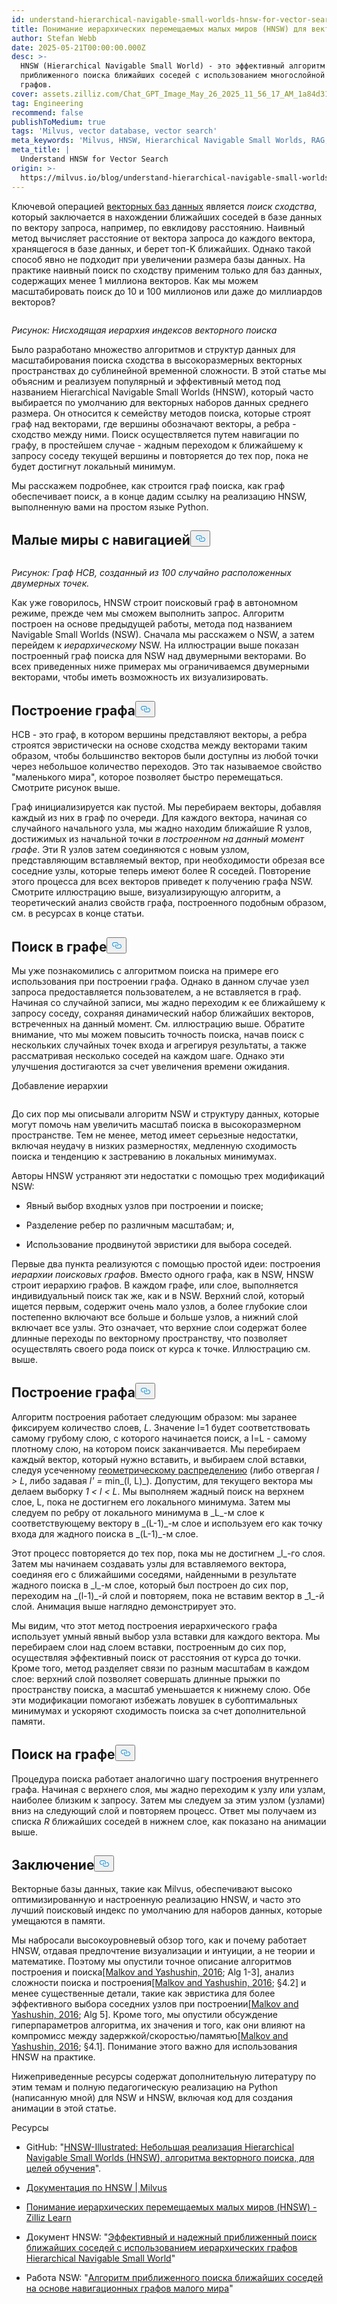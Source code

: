 ```yaml
---
id: understand-hierarchical-navigable-small-worlds-hnsw-for-vector-search.md
title: Понимание иерархических перемещаемых малых миров (HNSW) для векторного поиска
author: Stefan Webb
date: 2025-05-21T00:00:00.000Z
desc: >-
  HNSW (Hierarchical Navigable Small World) - это эффективный алгоритм
  приближенного поиска ближайших соседей с использованием многослойной структуры
  графов.
cover: assets.zilliz.com/Chat_GPT_Image_May_26_2025_11_56_17_AM_1a84d31090.png
tag: Engineering
recommend: false
publishToMedium: true
tags: 'Milvus, vector database, vector search'
meta_keywords: 'Milvus, HNSW, Hierarchical Navigable Small Worlds, RAG, vector search'
meta_title: |
  Understand HNSW for Vector Search
origin: >-
  https://milvus.io/blog/understand-hierarchical-navigable-small-worlds-hnsw-for-vector-search.md
---
```

<p>Ключевой операцией <a href="https://milvus.io/blog/what-is-a-vector-database.md">векторных баз данных</a> является <em>поиск сходства</em>, который заключается в нахождении ближайших соседей в базе данных по вектору запроса, например, по евклидову расстоянию. Наивный метод вычисляет расстояние от вектора запроса до каждого вектора, хранящегося в базе данных, и берет топ-K ближайших. Однако такой способ явно не подходит при увеличении размера базы данных. На практике наивный поиск по сходству применим только для баз данных, содержащих менее 1 миллиона векторов. Как мы можем масштабировать поиск до 10 и 100 миллионов или даже до миллиардов векторов?</p>
<p>
  <span class="img-wrapper">
    <img translate="no" src="https://assets.zilliz.com/Figure_Descending_a_hierarchy_of_vector_search_indices_cf9fb8060a.png" alt="" class="doc-image" id="" />
    <span></span>
  </span>
</p>
<p><em>Рисунок: Нисходящая иерархия индексов векторного поиска</em></p>
<p>Было разработано множество алгоритмов и структур данных для масштабирования поиска сходства в высокоразмерных векторных пространствах до сублинейной временной сложности. В этой статье мы объясним и реализуем популярный и эффективный метод под названием Hierarchical Navigable Small Worlds (HNSW), который часто выбирается по умолчанию для векторных наборов данных среднего размера. Он относится к семейству методов поиска, которые строят граф над векторами, где вершины обозначают векторы, а ребра - сходство между ними. Поиск осуществляется путем навигации по графу, в простейшем случае - жадным переходом к ближайшему к запросу соседу текущей вершины и повторяется до тех пор, пока не будет достигнут локальный минимум.</p>
<p>Мы расскажем подробнее, как строится граф поиска, как граф обеспечивает поиск, а в конце дадим ссылку на реализацию HNSW, выполненную вами на простом языке Python.</p>
<h2 id="Navigable-Small-Worlds" class="common-anchor-header">Малые миры с навигацией<button data-href="#Navigable-Small-Worlds" class="anchor-icon" translate="no">
      <svg translate="no"
        aria-hidden="true"
        focusable="false"
        height="20"
        version="1.1"
        viewBox="0 0 16 16"
        width="16"
      >
        <path
          fill="#0092E4"
          fill-rule="evenodd"
          d="M4 9h1v1H4c-1.5 0-3-1.69-3-3.5S2.55 3 4 3h4c1.45 0 3 1.69 3 3.5 0 1.41-.91 2.72-2 3.25V8.59c.58-.45 1-1.27 1-2.09C10 5.22 8.98 4 8 4H4c-.98 0-2 1.22-2 2.5S3 9 4 9zm9-3h-1v1h1c1 0 2 1.22 2 2.5S13.98 12 13 12H9c-.98 0-2-1.22-2-2.5 0-.83.42-1.64 1-2.09V6.25c-1.09.53-2 1.84-2 3.25C6 11.31 7.55 13 9 13h4c1.45 0 3-1.69 3-3.5S14.5 6 13 6z"
        ></path>
      </svg>
    </button></h2><p>
  <span class="img-wrapper">
    <img translate="no" src="https://assets.zilliz.com/Figure_NSW_graph_created_from_100_randomly_located_2_D_points_3ffccbd6a7.jpg" alt="" class="doc-image" id="" />
    <span></span>
  </span>
</p>
<p><em>Рисунок: Граф НСВ, созданный из 100 случайно расположенных двумерных точек.</em></p>
<p>Как уже говорилось, HNSW строит поисковый граф в автономном режиме, прежде чем мы сможем выполнить запрос. Алгоритм построен на основе предыдущей работы, метода под названием Navigable Small Worlds (NSW). Сначала мы расскажем о NSW, а затем перейдем к <em>иерархическому</em> NSW. На иллюстрации выше показан построенный граф поиска для NSW над двумерными векторами. Во всех приведенных ниже примерах мы ограничиваемся двумерными векторами, чтобы иметь возможность их визуализировать.</p>
<h2 id="Constructing-the-Graph" class="common-anchor-header">Построение графа<button data-href="#Constructing-the-Graph" class="anchor-icon" translate="no">
      <svg translate="no"
        aria-hidden="true"
        focusable="false"
        height="20"
        version="1.1"
        viewBox="0 0 16 16"
        width="16"
      >
        <path
          fill="#0092E4"
          fill-rule="evenodd"
          d="M4 9h1v1H4c-1.5 0-3-1.69-3-3.5S2.55 3 4 3h4c1.45 0 3 1.69 3 3.5 0 1.41-.91 2.72-2 3.25V8.59c.58-.45 1-1.27 1-2.09C10 5.22 8.98 4 8 4H4c-.98 0-2 1.22-2 2.5S3 9 4 9zm9-3h-1v1h1c1 0 2 1.22 2 2.5S13.98 12 13 12H9c-.98 0-2-1.22-2-2.5 0-.83.42-1.64 1-2.09V6.25c-1.09.53-2 1.84-2 3.25C6 11.31 7.55 13 9 13h4c1.45 0 3-1.69 3-3.5S14.5 6 13 6z"
        ></path>
      </svg>
    </button></h2><p>НСВ - это граф, в котором вершины представляют векторы, а ребра строятся эвристически на основе сходства между векторами таким образом, чтобы большинство векторов были доступны из любой точки через небольшое количество переходов. Это так называемое свойство "маленького мира", которое позволяет быстро перемещаться. Смотрите рисунок выше.</p>
<p>Граф инициализируется как пустой. Мы перебираем векторы, добавляя каждый из них в граф по очереди. Для каждого вектора, начиная со случайного начального узла, мы жадно находим ближайшие R узлов, достижимых из начальной точки <em>в построенном на данный момент графе</em>. Эти R узлов затем соединяются с новым узлом, представляющим вставляемый вектор, при необходимости обрезая все соседние узлы, которые теперь имеют более R соседей. Повторение этого процесса для всех векторов приведет к получению графа NSW. Смотрите иллюстрацию выше, визуализирующую алгоритм, а теоретический анализ свойств графа, построенного подобным образом, см. в ресурсах в конце статьи.</p>
<h2 id="Searching-the-Graph" class="common-anchor-header">Поиск в графе<button data-href="#Searching-the-Graph" class="anchor-icon" translate="no">
      <svg translate="no"
        aria-hidden="true"
        focusable="false"
        height="20"
        version="1.1"
        viewBox="0 0 16 16"
        width="16"
      >
        <path
          fill="#0092E4"
          fill-rule="evenodd"
          d="M4 9h1v1H4c-1.5 0-3-1.69-3-3.5S2.55 3 4 3h4c1.45 0 3 1.69 3 3.5 0 1.41-.91 2.72-2 3.25V8.59c.58-.45 1-1.27 1-2.09C10 5.22 8.98 4 8 4H4c-.98 0-2 1.22-2 2.5S3 9 4 9zm9-3h-1v1h1c1 0 2 1.22 2 2.5S13.98 12 13 12H9c-.98 0-2-1.22-2-2.5 0-.83.42-1.64 1-2.09V6.25c-1.09.53-2 1.84-2 3.25C6 11.31 7.55 13 9 13h4c1.45 0 3-1.69 3-3.5S14.5 6 13 6z"
        ></path>
      </svg>
    </button></h2><p>Мы уже познакомились с алгоритмом поиска на примере его использования при построении графа. Однако в данном случае узел запроса предоставляется пользователем, а не вставляется в граф. Начиная со случайной записи, мы жадно переходим к ее ближайшему к запросу соседу, сохраняя динамический набор ближайших векторов, встреченных на данный момент. См. иллюстрацию выше. Обратите внимание, что мы можем повысить точность поиска, начав поиск с нескольких случайных точек входа и агрегируя результаты, а также рассматривая несколько соседей на каждом шаге. Однако эти улучшения достигаются за счет увеличения времени ожидания.</p>
<custom-h1>Добавление иерархии</custom-h1><p>
  <span class="img-wrapper">
    <img translate="no" src="https://assets.zilliz.com/adding_hierarchy_0101234812.png" alt="" class="doc-image" id="" />
    <span></span>
  </span>
</p>
<p>До сих пор мы описывали алгоритм NSW и структуру данных, которые могут помочь нам увеличить масштаб поиска в высокоразмерном пространстве. Тем не менее, метод имеет серьезные недостатки, включая неудачу в низких размерностях, медленную сходимость поиска и тенденцию к застреванию в локальных минимумах.</p>
<p>Авторы HNSW устраняют эти недостатки с помощью трех модификаций NSW:</p>
<ul>
<li><p>Явный выбор входных узлов при построении и поиске;</p></li>
<li><p>Разделение ребер по различным масштабам; и,</p></li>
<li><p>Использование продвинутой эвристики для выбора соседей.</p></li>
</ul>
<p>Первые два пункта реализуются с помощью простой идеи: построения <em>иерархии поисковых графов</em>. Вместо одного графа, как в NSW, HNSW строит иерархию графов. В каждом графе, или слое, выполняется индивидуальный поиск так же, как и в NSW. Верхний слой, который ищется первым, содержит очень мало узлов, а более глубокие слои постепенно включают все больше и больше узлов, а нижний слой включает все узлы. Это означает, что верхние слои содержат более длинные переходы по векторному пространству, что позволяет осуществлять своего рода поиск от курса к точке. Иллюстрацию см. выше.</p>
<h2 id="Constructing-the-Graph" class="common-anchor-header">Построение графа<button data-href="#Constructing-the-Graph" class="anchor-icon" translate="no">
      <svg translate="no"
        aria-hidden="true"
        focusable="false"
        height="20"
        version="1.1"
        viewBox="0 0 16 16"
        width="16"
      >
        <path
          fill="#0092E4"
          fill-rule="evenodd"
          d="M4 9h1v1H4c-1.5 0-3-1.69-3-3.5S2.55 3 4 3h4c1.45 0 3 1.69 3 3.5 0 1.41-.91 2.72-2 3.25V8.59c.58-.45 1-1.27 1-2.09C10 5.22 8.98 4 8 4H4c-.98 0-2 1.22-2 2.5S3 9 4 9zm9-3h-1v1h1c1 0 2 1.22 2 2.5S13.98 12 13 12H9c-.98 0-2-1.22-2-2.5 0-.83.42-1.64 1-2.09V6.25c-1.09.53-2 1.84-2 3.25C6 11.31 7.55 13 9 13h4c1.45 0 3-1.69 3-3.5S14.5 6 13 6z"
        ></path>
      </svg>
    </button></h2><p>Алгоритм построения работает следующим образом: мы заранее фиксируем количество слоев, <em>L</em>. Значение l=1 будет соответствовать самому грубому слою, с которого начинается поиск, а l=L - самому плотному слою, на котором поиск заканчивается. Мы перебираем каждый вектор, который нужно вставить, и выбираем слой вставки, следуя усеченному <a href="https://en.wikipedia.org/wiki/Geometric_distribution">геометрическому распределению</a> (либо отвергая <em>l &gt; L</em>, либо задавая <em>l' =</em> min_(l, L)_). Допустим, для текущего вектора мы делаем выборку <em>1 &lt; l &lt; L</em>. Мы выполняем жадный поиск на верхнем слое, L, пока не достигнем его локального минимума. Затем мы следуем по ребру от локального минимума в _L_-м слое к соответствующему вектору в _(L-1)_-м слое и используем его как точку входа для жадного поиска в _(L-1)_-м слое.</p>
<p>Этот процесс повторяется до тех пор, пока мы не достигнем _l_-го слоя. Затем мы начинаем создавать узлы для вставляемого вектора, соединяя его с ближайшими соседями, найденными в результате жадного поиска в _l_-м слое, который был построен до сих пор, переходим на _(l-1)_-й слой и повторяем, пока не вставим вектор в _1_-й слой. Анимация выше наглядно демонстрирует это.</p>
<p>Мы видим, что этот метод построения иерархического графа использует умный явный выбор узла вставки для каждого вектора. Мы перебираем слои над слоем вставки, построенным до сих пор, осуществляя эффективный поиск от расстояния от курса до точки. Кроме того, метод разделяет связи по разным масштабам в каждом слое: верхний слой позволяет совершать длинные прыжки по пространству поиска, а масштаб уменьшается к нижнему слою. Обе эти модификации помогают избежать ловушек в субоптимальных минимумах и ускоряют сходимость поиска за счет дополнительной памяти.</p>
<h2 id="Searching-the-Graph" class="common-anchor-header">Поиск на графе<button data-href="#Searching-the-Graph" class="anchor-icon" translate="no">
      <svg translate="no"
        aria-hidden="true"
        focusable="false"
        height="20"
        version="1.1"
        viewBox="0 0 16 16"
        width="16"
      >
        <path
          fill="#0092E4"
          fill-rule="evenodd"
          d="M4 9h1v1H4c-1.5 0-3-1.69-3-3.5S2.55 3 4 3h4c1.45 0 3 1.69 3 3.5 0 1.41-.91 2.72-2 3.25V8.59c.58-.45 1-1.27 1-2.09C10 5.22 8.98 4 8 4H4c-.98 0-2 1.22-2 2.5S3 9 4 9zm9-3h-1v1h1c1 0 2 1.22 2 2.5S13.98 12 13 12H9c-.98 0-2-1.22-2-2.5 0-.83.42-1.64 1-2.09V6.25c-1.09.53-2 1.84-2 3.25C6 11.31 7.55 13 9 13h4c1.45 0 3-1.69 3-3.5S14.5 6 13 6z"
        ></path>
      </svg>
    </button></h2><p>Процедура поиска работает аналогично шагу построения внутреннего графа. Начиная с верхнего слоя, мы жадно переходим к узлу или узлам, наиболее близким к запросу. Затем мы следуем за этим узлом (узлами) вниз на следующий слой и повторяем процесс. Ответ мы получаем из списка <em>R</em> ближайших соседей в нижнем слое, как показано на анимации выше.</p>
<h2 id="Conclusion" class="common-anchor-header">Заключение<button data-href="#Conclusion" class="anchor-icon" translate="no">
      <svg translate="no"
        aria-hidden="true"
        focusable="false"
        height="20"
        version="1.1"
        viewBox="0 0 16 16"
        width="16"
      >
        <path
          fill="#0092E4"
          fill-rule="evenodd"
          d="M4 9h1v1H4c-1.5 0-3-1.69-3-3.5S2.55 3 4 3h4c1.45 0 3 1.69 3 3.5 0 1.41-.91 2.72-2 3.25V8.59c.58-.45 1-1.27 1-2.09C10 5.22 8.98 4 8 4H4c-.98 0-2 1.22-2 2.5S3 9 4 9zm9-3h-1v1h1c1 0 2 1.22 2 2.5S13.98 12 13 12H9c-.98 0-2-1.22-2-2.5 0-.83.42-1.64 1-2.09V6.25c-1.09.53-2 1.84-2 3.25C6 11.31 7.55 13 9 13h4c1.45 0 3-1.69 3-3.5S14.5 6 13 6z"
        ></path>
      </svg>
    </button></h2><p>Векторные базы данных, такие как Milvus, обеспечивают высоко оптимизированную и настроенную реализацию HNSW, и часто это лучший поисковый индекс по умолчанию для наборов данных, которые умещаются в памяти.</p>
<p>Мы набросали высокоуровневый обзор того, как и почему работает HNSW, отдавая предпочтение визуализации и интуиции, а не теории и математике. Поэтому мы опустили точное описание алгоритмов построения и поиска<a href="https://arxiv.org/abs/1603.09320">[Malkov and Yashushin, 2016</a>; Alg 1-3], анализ сложности поиска и построения<a href="https://arxiv.org/abs/1603.09320">[Malkov and Yashushin, 2016</a>; §4.2] и менее существенные детали, такие как эвристика для более эффективного выбора соседних узлов при построении<a href="https://arxiv.org/abs/1603.09320">[Malkov and Yashushin, 2016</a>; Alg 5]. Кроме того, мы опустили обсуждение гиперпараметров алгоритма, их значения и того, как они влияют на компромисс между задержкой/скоростью/памятью<a href="https://arxiv.org/abs/1603.09320">[Malkov and Yashushin, 2016</a>; §4.1]. Понимание этого важно для использования HNSW на практике.</p>
<p>Нижеприведенные ресурсы содержат дополнительную литературу по этим темам и полную педагогическую реализацию на Python (написанную мной) для NSW и HNSW, включая код для создания анимации в этой статье.</p>
<custom-h1>Ресурсы</custom-h1><ul>
<li><p>GitHub: "<a href="https://github.com/stefanwebb/hnsw-illustrated">HNSW-Illustrated: Небольшая реализация Hierarchical Navigable Small Worlds (HNSW), алгоритма векторного поиска, для целей обучения</a>".</p></li>
<li><p><a href="https://milvus.io/docs/hnsw.md#HNSW">Документация по HNSW | Milvus</a></p></li>
<li><p><a href="https://zilliz.com/learn/hierarchical-navigable-small-worlds-HNSW">Понимание иерархических перемещаемых малых миров (HNSW) - Zilliz Learn</a></p></li>
<li><p>Документ HNSW: "<a href="https://arxiv.org/abs/1603.09320">Эффективный и надежный приближенный поиск ближайших соседей с использованием иерархических графов Hierarchical Navigable Small World</a>"</p></li>
<li><p>Работа NSW: "<a href="https://publications.hse.ru/pubs/share/folder/x5p6h7thif/128296059.pdf">Алгоритм приближенного поиска ближайших соседей на основе навигационных графов малого мира</a>"</p></li>
</ul>
